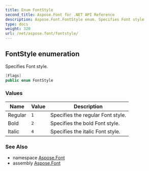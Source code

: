 ```yaml
---
title: Enum FontStyle
second_title: Aspose.Font for .NET API Reference
description: Aspose.Font.FontStyle enum. Specifies Font style
type: docs
weight: 320
url: /net/aspose.font/fontstyle/
---
```

## FontStyle enumeration

Specifies Font style.

```csharp
[Flags]
public enum FontStyle
```

### Values

| Name | Value | Description |
| --- | --- | --- |
| Regular | `1` | Specifies the regular Font style. |
| Bold | `2` | Specifies the bold Font style. |
| Italic | `4` | Specifies the italic Font style. |

### See Also

* namespace [Aspose.Font](../../aspose.font/)
* assembly [Aspose.Font](../../)


